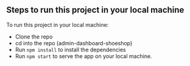 
## Steps to run this project in your local machine
To run this project in your local machine:

- Clone the repo
- cd into the repo (admin-dashboard-shoeshop)
- Run ```npm install``` to install the dependencies
- Run ```npm start``` to serve the app on your local machine.
